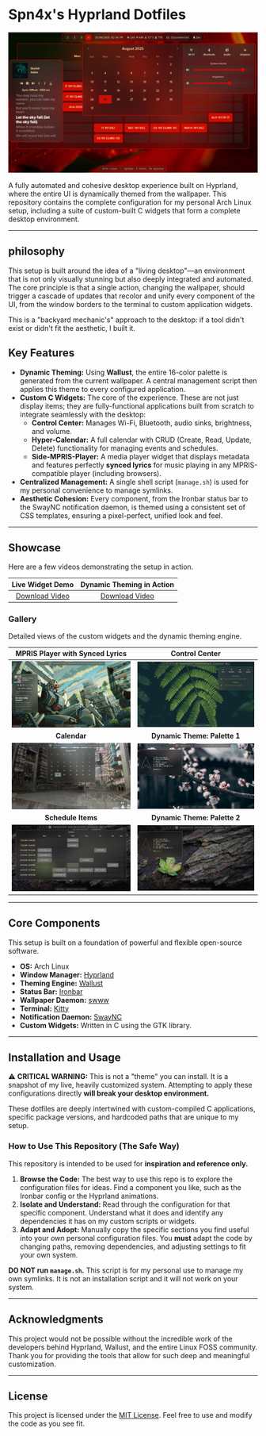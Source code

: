 # Spn4x's Hyprland Dotfiles

![Desktop Showcase](pics/allwidgets.png)

A fully automated and cohesive desktop experience built on Hyprland, where the entire UI is dynamically themed from the wallpaper. This repository contains the complete configuration for my personal Arch Linux setup, including a suite of custom-built C widgets that form a complete desktop environment.

---

##  philosophy

This setup is built around the idea of a "living desktop"—an environment that is not only visually stunning but also deeply integrated and automated. The core principle is that a single action, changing the wallpaper, should trigger a cascade of updates that recolor and unify every component of the UI, from the window borders to the terminal to custom application widgets.

This is a "backyard mechanic's" approach to the desktop: if a tool didn't exist or didn't fit the aesthetic, I built it.

## Key Features

*   **Dynamic Theming:** Using **Wallust**, the entire 16-color palette is generated from the current wallpaper. A central management script then applies this theme to every configured application.
*   **Custom C Widgets:** The core of the experience. These are not just display items; they are fully-functional applications built from scratch to integrate seamlessly with the desktop:
    *   **Control Center:** Manages Wi-Fi, Bluetooth, audio sinks, brightness, and volume.
    *   **Hyper-Calendar:** A full calendar with CRUD (Create, Read, Update, Delete) functionality for managing events and schedules.
    *   **Side-MPRIS-Player:** A media player widget that displays metadata and features perfectly **synced lyrics** for music playing in any MPRIS-compatible player (including browsers).
*   **Centralized Management:** A single shell script (`manage.sh`) is used for my personal convenience to manage symlinks.
*   **Aesthetic Cohesion:** Every component, from the Ironbar status bar to the SwayNC notification daemon, is themed using a consistent set of CSS templates, ensuring a pixel-perfect, unified look and feel.

---

## Showcase

Here are a few videos demonstrating the setup in action.

| Live Widget Demo | Dynamic Theming in Action |
| :---: | :---: |
| [Download Video](vids/short-widget-demo-preview.mp4) | [Download Video](vids/theming-engine-preview.mp4) |

### Gallery

Detailed views of the custom widgets and the dynamic theming engine.

| MPRIS Player with Synced Lyrics | Control Center |
| :---: | :---: |
| ![MPRIS Player Showcase](pics/mpris-preview.png) | ![Control Center Showcase](pics/control-center.png) |
| **Calendar** | **Dynamic Theme: Palette 1** |
| ![Calendar Showcase](pics/calendar-preview.png) | ![Theme Example 1](pics/changed-wallpaper-preview-1.png) |
| **Schedule Items** | **Dynamic Theme: Palette 2** |
| ![Schedule Showcase](pics/schedule-preview.png) | ![Theme Example 2](pics/changed-wallpaper-preview-2.png) |

---

## Core Components

This setup is built on a foundation of powerful and flexible open-source software.

*   **OS:** Arch Linux
*   **Window Manager:** [Hyprland](https://hyprland.org/)
*   **Theming Engine:** [Wallust](https://codeberg.org/explosion-mental/wallust)
*   **Status Bar:** [Ironbar](https://github.com/JakeStanger/ironbar)
*   **Wallpaper Daemon:** [swww](https://github.com/Horus645/swww)
*   **Terminal:** [Kitty](https://sw.kovidgoyal.net/kitty/)
*   **Notification Daemon:** [SwayNC](https://github.com/ErikReider/SwayNC)
*   **Custom Widgets:** Written in C using the GTK library.

---

## Installation and Usage

⚠️ **CRITICAL WARNING:** This is not a "theme" you can install. It is a snapshot of my live, heavily customized system. Attempting to apply these configurations directly **will break your desktop environment.**

These dotfiles are deeply intertwined with custom-compiled C applications, specific package versions, and hardcoded paths that are unique to my setup.

### How to Use This Repository (The Safe Way)

This repository is intended to be used for **inspiration and reference only.**

1.  **Browse the Code:** The best way to use this repo is to explore the configuration files for ideas. Find a component you like, such as the Ironbar config or the Hyprland animations.
2.  **Isolate and Understand:** Read through the configuration for that specific component. Understand what it does and identify any dependencies it has on my custom scripts or widgets.
3.  **Adapt and Adopt:** Manually copy the specific sections you find useful into your *own* personal configuration files. You **must** adapt the code by changing paths, removing dependencies, and adjusting settings to fit your own system.

**DO NOT run `manage.sh`.** This script is for my personal use to manage my own symlinks. It is not an installation script and it will not work on your system.

---

## Acknowledgments

This project would not be possible without the incredible work of the developers behind Hyprland, Wallust, and the entire Linux FOSS community. Thank you for providing the tools that allow for such deep and meaningful customization.

---

## License

This project is licensed under the [MIT License](LICENSE). Feel free to use and modify the code as you see fit.